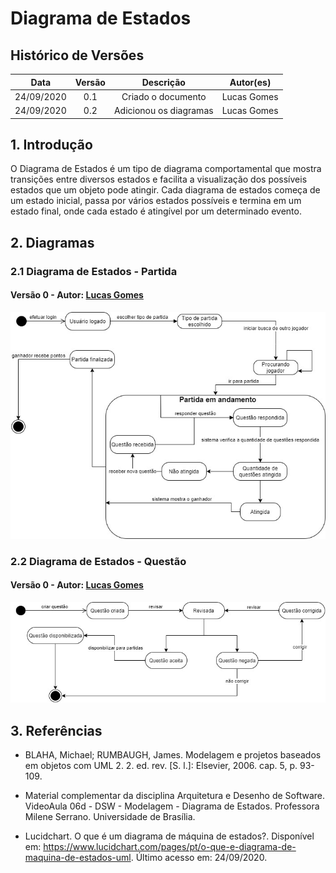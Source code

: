 # Diagrama de Estados

## Histórico de Versões

|   Data   | Versão |           Descrição           |             Autor(es)              |
|:--------:|:------:|:-----------------------------:|:----------------------------------:|
| 24/09/2020 | 0.1 | Criado o documento | Lucas Gomes |
| 24/09/2020 | 0.2 | Adicionou os diagramas | Lucas Gomes |

## 1. Introdução
O Diagrama de Estados é um tipo de diagrama comportamental que mostra transições entre diversos estados e facilita a visualização dos possíveis estados que um objeto pode atingir. Cada diagrama de estados começa de um estado inicial, passa por vários estados possíveis e termina em um estado final, onde cada estado é atingível por um determinado evento.

## 2. Diagramas

### 2.1 Diagrama de Estados - Partida

#### Versão 0 - Autor: [Lucas Gomes](https://github.com/lucasgomesgs0)
![DiagramaEstadosPartida](./../img/diagramas/diagrama_de_estados_partida.jpg)

### 2.2 Diagrama de Estados - Questão

#### Versão 0 - Autor: [Lucas Gomes](https://github.com/lucasgomesgs0)
![DiagramaEstadosQuestao](./../img/diagramas/diagrama_de_estados_questao.jpg)


## 3. Referências
- BLAHA, Michael; RUMBAUGH, James. Modelagem e projetos baseados em objetos com UML 2. 2. ed. rev. [S. l.]: Elsevier, 2006. cap. 5, p. 93-109.

- Material complementar da disciplina Arquitetura e Desenho de Software. VideoAula 06d - DSW - Modelagem - Diagrama de Estados. Professora Milene Serrano. Universidade de Brasília.

- Lucidchart. O que é um diagrama de máquina de estados?. Disponível em: <https://www.lucidchart.com/pages/pt/o-que-e-diagrama-de-maquina-de-estados-uml>. Último acesso em: 24/09/2020.